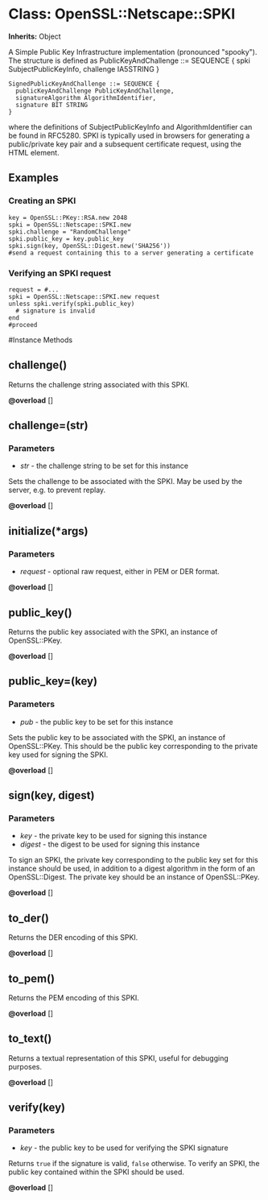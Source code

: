 # Class: OpenSSL::Netscape::SPKI
**Inherits:** Object
    

A Simple Public Key Infrastructure implementation (pronounced "spooky"). The
structure is defined as
    PublicKeyAndChallenge ::= SEQUENCE {
      spki SubjectPublicKeyInfo,
      challenge IA5STRING
    }

    SignedPublicKeyAndChallenge ::= SEQUENCE {
      publicKeyAndChallenge PublicKeyAndChallenge,
      signatureAlgorithm AlgorithmIdentifier,
      signature BIT STRING
    }

where the definitions of SubjectPublicKeyInfo and AlgorithmIdentifier can be
found in RFC5280. SPKI is typically used in browsers for generating a
public/private key pair and a subsequent certificate request, using the HTML
<keygen> element.

## Examples

### Creating an SPKI
    key = OpenSSL::PKey::RSA.new 2048
    spki = OpenSSL::Netscape::SPKI.new
    spki.challenge = "RandomChallenge"
    spki.public_key = key.public_key
    spki.sign(key, OpenSSL::Digest.new('SHA256'))
    #send a request containing this to a server generating a certificate

### Verifying an SPKI request
    request = #...
    spki = OpenSSL::Netscape::SPKI.new request
    unless spki.verify(spki.public_key)
      # signature is invalid
    end
    #proceed



#Instance Methods
## challenge() [](#method-i-challenge)
Returns the challenge string associated with this SPKI.

**@overload** [] 

## challenge=(str) [](#method-i-challenge=)
### Parameters
*   *str* - the challenge string to be set for this instance

Sets the challenge to be associated with the SPKI. May be used by the server,
e.g. to prevent replay.

**@overload** [] 

## initialize(*args) [](#method-i-initialize)
### Parameters
*   *request* - optional raw request, either in PEM or DER format.

**@overload** [] 

## public_key() [](#method-i-public_key)
Returns the public key associated with the SPKI, an instance of OpenSSL::PKey.

**@overload** [] 

## public_key=(key) [](#method-i-public_key=)
### Parameters
*   *pub* - the public key to be set for this instance

Sets the public key to be associated with the SPKI, an instance of
OpenSSL::PKey. This should be the public key corresponding to the private key
used for signing the SPKI.

**@overload** [] 

## sign(key, digest) [](#method-i-sign)
### Parameters
*   *key* - the private key to be used for signing this instance
*   *digest* - the digest to be used for signing this instance

To sign an SPKI, the private key corresponding to the public key set for this
instance should be used, in addition to a digest algorithm in the form of an
OpenSSL::Digest. The private key should be an instance of OpenSSL::PKey.

**@overload** [] 

## to_der() [](#method-i-to_der)
Returns the DER encoding of this SPKI.

**@overload** [] 

## to_pem() [](#method-i-to_pem)
Returns the PEM encoding of this SPKI.

**@overload** [] 

## to_text() [](#method-i-to_text)
Returns a textual representation of this SPKI, useful for debugging purposes.

**@overload** [] 

## verify(key) [](#method-i-verify)
### Parameters
*   *key* - the public key to be used for verifying the SPKI signature

Returns `true` if the signature is valid, `false` otherwise. To verify an
SPKI, the public key contained within the SPKI should be used.

**@overload** [] 

